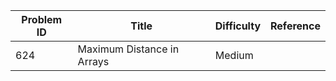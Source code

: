 | Problem ID | Title | Difficulty | Reference
| --- | --- | --- | ---
| 624 | Maximum Distance in Arrays | Medium | 

